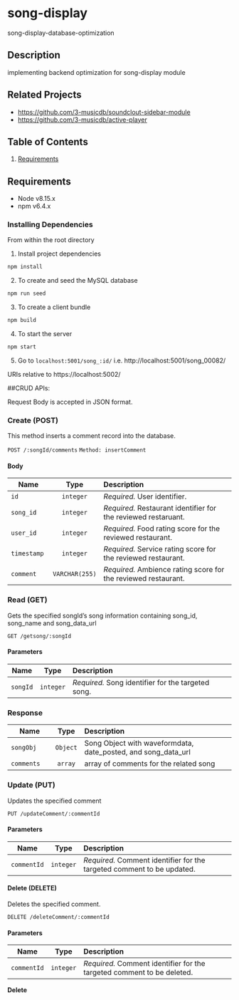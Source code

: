 # song-display
song-display-database-optimization

## Description
implementing backend optimization for song-display module

## Related Projects
  - https://github.com/3-musicdb/soundclout-sidebar-module
  - https://github.com/3-musicdb/active-player

## Table of Contents
1. [Requirements](#requirements)

## Requirements
- Node v8.15.x
- npm v6.4.x

### Installing Dependencies
From within the root directory


1. Install project dependencies
```javascript
npm install
```

2. To create and seed the MySQL database
```javascript
npm run seed
```

3. To create a client bundle
```javascript
npm build
```

4. To start the server
```javascript
npm start
```

5. Go to `localhost:5001/song_:id/` i.e. http://localhost:5001/song_00082/

URIs relative to https://localhost:5002/

##CRUD APIs:

Request Body is accepted in JSON format.

### Create (POST)

This method inserts a comment record into the database.

`POST /:songId/comments`
`Method: insertComment`
#### Body

| Name             | Type          | Description                                                            |
| ---------------- |:-------------:| :----------------------------------------------------------------------|
| `id`             | `integer`     | *Required.* User identifier.                                           |
| `song_id`        | `integer`     | *Required.* Restaurant identifier for the reviewed restaruant.         |
| `user_id   `     | `integer`     | *Required.* Food rating score for the reviewed restaurant.             |
| `timestamp`      | `integer`     | *Required.* Service rating score for the reviewed restaurant.          |
| `comment`        | `VARCHAR(255)`| *Required.* Ambience rating score for the reviewed restaurant.         |


### Read (GET)

Gets the specified songId’s song information containing song_id, song_name and song_data_url

`GET /getsong/:songId`

#### Parameters

| Name             | Type          | Description                                                            |
| ---------------- |:-------------:| :----------------------------------------------------------------------|
| `songId`         | `integer`     | *Required.* Song identifier for the targeted song.                     |

### Response

| Name               | Type         | Description                                                            |
| ------------------ |:------------:| :----------------------------------------------------------------------|
| `songObj     `     | `Object`     | Song Object with waveformdata, date_posted, and song_data_url          |
| `comments`         | `array`      | array of comments for the related song                                 |


### Update (PUT)

Updates the specified comment

`PUT /updateComment/:commentId`

#### Parameters

| Name             | Type          | Description                                                            |
| ---------------- |:-------------:| :----------------------------------------------------------------------|
| `commentId`      | `integer`     | *Required.* Comment identifier for the targeted comment to be updated. |


#### Delete (DELETE)

Deletes the specified comment.

`DELETE /deleteComment/:commentId`

#### Parameters

| Name             | Type          | Description                                                            |
| ---------------- |:-------------:| :----------------------------------------------------------------------|
| `commentId`      | `integer`     | *Required.* Comment identifier for the targeted comment to be deleted. |

**Delete**

















